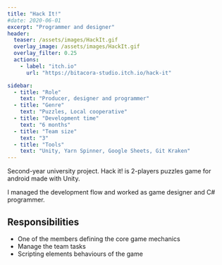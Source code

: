 ```yaml
---
title: "Hack It!"
#date: 2020-06-01
excerpt: "Programmer and designer"
header:
  teaser: /assets/images/HackIt.gif
  overlay_image: /assets/images/HackIt.gif
  overlay_filter: 0.25
  actions:
    - label: "itch.io"
      url: "https://bitacora-studio.itch.io/hack-it"

sidebar:
  - title: "Role"
    text: "Producer, designer and programmer"
  - title: "Genre"
    text: "Puzzles, Local cooperative"
  - title: "Development time"
    text: "6 months"  
  - title: "Team size"
    text: "3"  
  - title: "Tools"
    text: "Unity, Yarn Spinner, Google Sheets, Git Kraken"
---
```

Second-year university project. Hack it! is 2-players puzzles game for android made with Unity. 

I managed the development flow and worked as game designer and C# programmer.

## Responsibilities
- One of the members defining the core game mechanics
- Manage the team tasks
- Scripting elements behaviours of the game